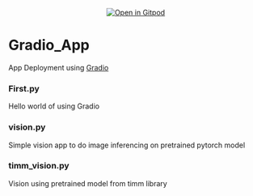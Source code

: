<div align="center">

[![Open in Gitpod](https://gitpod.io/button/open-in-gitpod.svg)](https://gitpod.io/#https://github.com/vigneshbabupj/Gradio_App)

</div>

# Gradio_App
App Deployment using [Gradio](https://gradio.app/)

### First.py
Hello world of using Gradio

### vision.py
Simple vision app to do image inferencing on pretrained pytorch model

### timm_vision.py
Vision using pretrained model from timm library

